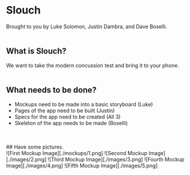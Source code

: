 # Slouch
Brought to you by Luke Solomon, Justin Dambra, and Dave Boselli.
<br>
<br>
## What is Slouch?
We want to take the modern concussion test and bring it to your phone.
<br>
<br>
## What needs to be done?
* Mockups need to be made into a basic storyboard (Luke)
* Pages of the app need to be built (Justin)
* Specs for the app need to be created (All 3)
* Skeleton of the app needs to be made (Boselli)
<br>
<br>
## Have some pictures.
<br>
![First Mockup Image][./mockups/1.png]
![Second Mockup Image][./images/2.png]
![Third Mockup Image][./images/3.png]
![Fourth Mockup Image][./images/4.png]
![Fifth Mockup Image][./images/5.png]

